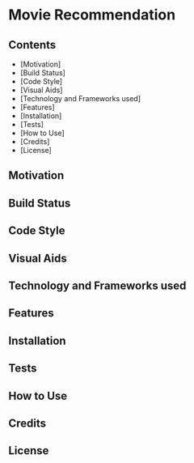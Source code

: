# Movie Recommendation

## Contents
* [Motivation]
* [Build Status]
* [Code Style]
* [Visual Aids]
* [Technology and Frameworks used]
* [Features]
* [Installation]
* [Tests]
* [How to Use]
* [Credits]
* [License]

## Motivation

## Build Status

## Code Style

## Visual Aids

## Technology and Frameworks used

## Features

## Installation

## Tests

## How to Use

## Credits

## License